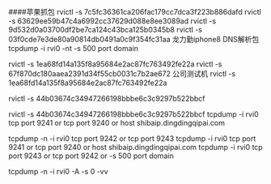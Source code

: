 ####苹果抓包
rvictl -s 7c5fc36361ca206fac179cc7dca3f223b886dafd
rvictl -s 63629ee59b47c4a6992cc37629d088e8ee3089ad
rvictl -s 9d532d0a03700df2be7ca124c43bca125b0345b8
rvictl -s 03f0cde7e3de80a90814db0491a0c9f354fc31aa  龙力勤iphone8
DNS解析包 tcpdump -i rvi0 -nt -s 500 port domain 

rvictl -s  1ea68fd14a135f8a95684e2ac87fc763492fe22a
rvictl -s 67f870dc180aaea2391d34f55cb0031c7b2ae672 公司测试机
rvictl -s 1ea68fd14a135f8a95684e2ac87fc763492fe22a 

rvictl -s  44b03674c34947266198bbbe6c3c9297b522bbcf

rvictl -s  44b03674c34947266198bbbe6c3c9297b522bbcf
tcpdump   -i rvi0 tcp port 9241 or tcp port 9240 or host shibaip.dingdingqipai.com

tcpdump -n  -i rvi0 tcp port 9242 or tcp port 9243
tcpdump   -i rvi0 tcp port 9241 or tcp port 9240 or host shibaip.dingdingqipai.com
tcpdump   -i rvi0 tcp port 9243 or tcp port 9242 or -s 500 port domain 

tcpdump -n  -i rvi0 -A -s 0   -vv 
